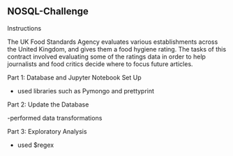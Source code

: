 ## NOSQL-Challenge

Instructions

The UK Food Standards Agency evaluates various establishments across the United Kingdom, and gives them a food hygiene rating. The tasks of this contract involved evaluating some of the ratings data in order to help journalists and food critics decide where to focus future articles.

Part 1: Database and Jupyter Notebook Set Up

- used libraries such as Pymongo and prettyprint 

Part 2: Update the Database

-performed data transformations 

Part 3: Exploratory Analysis

- used $regex 